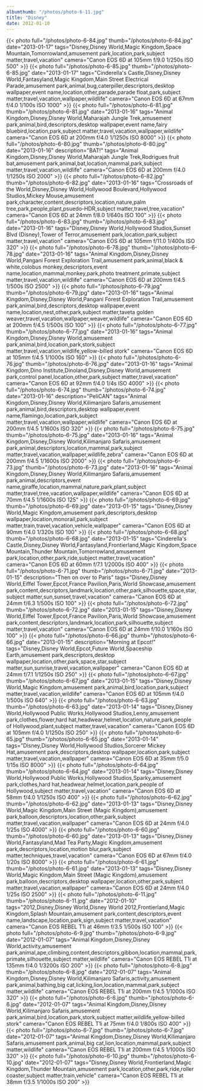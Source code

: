 ```yaml
---
albumthumb: "/photos/photo-6-11.jpg"
title: "Disney"
date: 2012-01-10
---
```

{{< photo full="/photos/photo-6-84.jpg" thumb="/photos/photo-6-84.jpg" date="2013-01-17" tags="Disney,Disney World,Magic Kingdom,Space Mountain,Tomorrowland,amusement park,location,park,subject matter,travel,vacation" camera="Canon EOS 6D at 105mm f/9.0 1/250s ISO 500" >}}
{{< photo full="/photos/photo-6-85.jpg" thumb="/photos/photo-6-85.jpg" date="2013-01-17" tags="Cinderella's Castle,Disney,Disney World,Fantasyland,Magic Kingdom,Main Street Electrical Parade,amusement park,animal,bug,caterpiller,descriptors,desktop wallpaper,event name,location,other,parade,parade float,park,subject matter,travel,vacation,wallpaper,wildlife" camera="Canon EOS 6D at 67mm f/4.0 1/100s ISO 1000" >}}
{{< photo full="/photos/photo-6-81.jpg" thumb="/photos/photo-6-81.jpg" date="2013-01-16" tags="Animal Kingdom,Disney,Disney World,Maharajah Jungle Trek,amusement park,animal,bird,descriptors,desktop wallpaper,event name,fairy bluebird,location,park,subject matter,travel,vacation,wallpaper,wildlife" camera="Canon EOS 6D at 200mm f/4.0 1/1250s ISO 8000" >}}
{{< photo full="/photos/photo-6-80.jpg" thumb="/photos/photo-6-80.jpg" date="2013-01-16" description="BAT!" tags="Animal Kingdom,Disney,Disney World,Maharajah Jungle Trek,Rodrigues fruit bat,amusement park,animal,bat,location,mammal,park,subject matter,travel,vacation,wildlife" camera="Canon EOS 6D at 200mm f/4.0 1/1250s ISO 2000" >}}
{{< photo full="/photos/photo-6-82.jpg" thumb="/photos/photo-6-82.jpg" date="2013-01-16" tags="Crossroads of the World,Disney,Disney World,Hollywood Boulevard,Hollywood Studios,Mickey Mouse,amusement park,character,content,descriptors,location,nature,palm tree,park,people,plant,psuedo-HDR,subject matter,travel,tree,vacation" camera="Canon EOS 6D at 24mm f/8.0 1/640s ISO 100" >}}
{{< photo full="/photos/photo-6-83.jpg" thumb="/photos/photo-6-83.jpg" date="2013-01-16" tags="Disney,Disney World,Hollywood Studios,Sunset Blvd (Disney),Tower of Terror,amusement park,location,park,subject matter,travel,vacation" camera="Canon EOS 6D at 105mm f/11.0 1/400s ISO 320" >}}
{{< photo full="/photos/photo-6-78.jpg" thumb="/photos/photo-6-78.jpg" date="2013-01-16" tags="Animal Kingdom,Disney,Disney World,Pangani Forest Exploration Trail,amusement park,animal,black & white,colobus monkey,descriptors,event name,location,mammal,monkey,park,photo treatment,primate,subject matter,travel,vacation,wildlife" camera="Canon EOS 6D at 200mm f/4.5 1/500s ISO 2500" >}}
{{< photo full="/photos/photo-6-79.jpg" thumb="/photos/photo-6-79.jpg" date="2013-01-16" tags="Animal Kingdom,Disney,Disney World,Pangani Forest Exploration Trail,amusement park,animal,bird,descriptors,desktop wallpaper,event name,location,nest,other,park,subject matter,taveta golden weaver,travel,vacation,wallpaper,weaver,wildlife" camera="Canon EOS 6D at 200mm f/4.5 1/500s ISO 100" >}}
{{< photo full="/photos/photo-6-77.jpg" thumb="/photos/photo-6-77.jpg" date="2013-01-16" tags="Animal Kingdom,Disney,Disney World,amusement park,animal,bird,location,park,stork,subject matter,travel,vacation,wildlife,yellow-billed stork" camera="Canon EOS 6D at 105mm f/4.5 1/1000s ISO 160" >}}
{{< photo full="/photos/photo-6-76.jpg" thumb="/photos/photo-6-76.jpg" date="2013-01-16" tags="Animal Kingdom,Dino Institute,Dinoland,Disney,Disney World,amusement park,control panel,location,other,park,subject matter,travel,vacation" camera="Canon EOS 6D at 92mm f/4.0 1/4s ISO 4000" >}}
{{< photo full="/photos/photo-6-74.jpg" thumb="/photos/photo-6-74.jpg" date="2013-01-16" description="PeliCAN" tags="Animal Kingdom,Disney,Disney World,Kilimanjaro Safaris,amusement park,animal,bird,descriptors,desktop wallpaper,event name,flamingo,location,park,subject matter,travel,vacation,wallpaper,wildlife" camera="Canon EOS 6D at 200mm f/4.5 1/1600s ISO 320" >}}
{{< photo full="/photos/photo-6-75.jpg" thumb="/photos/photo-6-75.jpg" date="2013-01-16" tags="Animal Kingdom,Disney,Disney World,Kilimanjaro Safaris,amusement park,animal,descriptors,location,mammal,park,subject matter,travel,vacation,wallpaper,wildlife,zebra" camera="Canon EOS 6D at 200mm f/4.5 1/1600s ISO 2000" >}}
{{< photo full="/photos/photo-6-73.jpg" thumb="/photos/photo-6-73.jpg" date="2013-01-16" tags="Animal Kingdom,Disney,Disney World,Kilimanjaro Safaris,amusement park,animal,descriptors,event name,giraffe,location,mammal,nature,park,plant,subject matter,travel,tree,vacation,wallpaper,wildlife" camera="Canon EOS 6D at 70mm f/4.5 1/1600s ISO 125" >}}
{{< photo full="/photos/photo-6-69.jpg" thumb="/photos/photo-6-69.jpg" date="2013-01-15" tags="Disney,Disney World,Magic Kingdom,amusement park,descriptors,desktop wallpaper,location,monorail,park,subject matter,train,travel,vacation,vehicle,wallpaper" camera="Canon EOS 6D at 90mm f/4.0 1/320s ISO 100" >}}
{{< photo full="/photos/photo-6-68.jpg" thumb="/photos/photo-6-68.jpg" date="2013-01-15" tags="Cinderella's Castle,Disney,Disney World,Fantasyland,Frontierland,Magic Kingdom,Space Mountain,Thunder Mountain,Tomorrowland,amusement park,location,other,park,ride,subject matter,travel,vacation" camera="Canon EOS 6D at 60mm f/7.1 1/2000s ISO 400" >}}
{{< photo full="/photos/photo-6-71.jpg" thumb="/photos/photo-6-71.jpg" date="2013-01-15" description="Then on over to Paris" tags="Disney,Disney World,Eiffel Tower,Epcot,France Pavilion,Paris,World Showcase,amusement park,content,descriptors,landmark,location,other,park,silhouette,space,star,subject matter,sun,sunset,travel,vacation" camera="Canon EOS 6D at 24mm f/6.3 1/500s ISO 100" >}}
{{< photo full="/photos/photo-6-72.jpg" thumb="/photos/photo-6-72.jpg" date="2013-01-15" tags="Disney,Disney World,Eiffel Tower,Epcot,France Pavilion,Paris,World Showcase,amusement park,content,descriptors,landmark,location,park,silhouette,subject matter,travel,vacation" camera="Canon EOS 6D at 24mm f/10.0 1/160s ISO 100" >}}
{{< photo full="/photos/photo-6-66.jpg" thumb="/photos/photo-6-66.jpg" date="2013-01-15" description="Morning at Epcot!" tags="Disney,Disney World,Epcot,Future World,Spaceship Earth,amusement park,descriptors,desktop wallpaper,location,other,park,space,star,subject matter,sun,sunrise,travel,vacation,wallpaper" camera="Canon EOS 6D at 24mm f/7.1 1/1250s ISO 250" >}}
{{< photo full="/photos/photo-6-67.jpg" thumb="/photos/photo-6-67.jpg" date="2013-01-15" tags="Disney,Disney World,Magic Kingdom,amusement park,animal,bird,location,park,subject matter,travel,vacation,wildlife" camera="Canon EOS 6D at 105mm f/4.0 1/500s ISO 640" >}}
{{< photo full="/photos/photo-6-63.jpg" thumb="/photos/photo-6-63.jpg" date="2013-01-14" tags="Disney,Disney World,Hollywood Public Works,Hollywood Studios,Lenny,amusement park,clothes,flower,hard hat,headwear,helmet,location,nature,park,people of Hollywood,plant,subject matter,travel,vacation" camera="Canon EOS 6D at 105mm f/4.0 1/1250s ISO 250" >}}
{{< photo full="/photos/photo-6-65.jpg" thumb="/photos/photo-6-65.jpg" date="2013-01-14" tags="Disney,Disney World,Hollywood Studios,Sorcerer Mickey Hat,amusement park,descriptors,desktop wallpaper,location,park,subject matter,travel,vacation,wallpaper" camera="Canon EOS 6D at 35mm f/5.0 1/15s ISO 8000" >}}
{{< photo full="/photos/photo-6-64.jpg" thumb="/photos/photo-6-64.jpg" date="2013-01-14" tags="Disney,Disney World,Hollywood Public Works,Hollywood Studios,Sparky,amusement park,clothes,hard hat,headwear,helmet,location,park,people of Hollywood,subject matter,travel,vacation" camera="Canon EOS 6D at 58mm f/4.0 1/1250s ISO 400" >}}
{{< photo full="/photos/photo-6-62.jpg" thumb="/photos/photo-6-62.jpg" date="2013-01-13" tags="Disney,Disney World,Magic Kingdom,Main Street (Magic Kingdom),amusement park,balloon,descriptors,location,other,park,subject matter,travel,vacation,wallpaper" camera="Canon EOS 6D at 24mm f/4.0 1/25s ISO 4000" >}}
{{< photo full="/photos/photo-6-60.jpg" thumb="/photos/photo-6-60.jpg" date="2013-01-13" tags="Disney,Disney World,Fantasyland,Mad Tea Party,Magic Kingdom,amusement park,descriptors,location,motion blur,park,subject matter,techniques,travel,vacation" camera="Canon EOS 6D at 67mm f/4.0 1/20s ISO 8000" >}}
{{< photo full="/photos/photo-6-61.jpg" thumb="/photos/photo-6-61.jpg" date="2013-01-13" tags="Disney,Disney World,Magic Kingdom,Main Street (Magic Kingdom),amusement park,balloon,descriptors,desktop wallpaper,location,other,park,subject matter,travel,vacation,wallpaper" camera="Canon EOS 6D at 24mm f/4.0 1/25s ISO 2500" >}}
{{< photo full="/photos/photo-6-11.jpg" thumb="/photos/photo-6-11.jpg" date="2012-01-10" tags="2012,Disney,Disney World,Disney World 2012,Frontierland,Magic Kingdom,Splash Mountain,amusement park,content,descriptors,event name,landscape,location,park,sign,subject matter,travel,vacation" camera="Canon EOS REBEL T1i at 46mm f/3.5 1/500s ISO 100" >}}
{{< photo full="/photos/photo-6-9.jpg" thumb="/photos/photo-6-9.jpg" date="2012-01-07" tags="Animal Kingdom,Disney,Disney World,activity,amusement park,animal,ape,climbing,content,descriptors,gibbon,location,mammal,park,primate,silhouette,subject matter,wildlife" camera="Canon EOS REBEL T1i at 135mm f/4.0 1/3200s ISO 200" >}}
{{< photo full="/photos/photo-6-8.jpg" thumb="/photos/photo-6-8.jpg" date="2012-01-07" tags="Animal Kingdom,Disney,Disney World,Kilimanjaro Safaris,activity,amusement park,animal,bathing,big cat,licking,lion,location,mammal,park,subject matter,wildlife" camera="Canon EOS REBEL T1i at 200mm f/4.5 1/1000s ISO 320" >}}
{{< photo full="/photos/photo-6-6.jpg" thumb="/photos/photo-6-6.jpg" date="2012-01-07" tags="Animal Kingdom,Disney,Disney World,Kilimanjaro Safaris,amusement park,animal,bird,location,park,stork,subject matter,wildlife,yellow-billed stork" camera="Canon EOS REBEL T1i at 75mm f/4.0 1/800s ISO 400" >}}
{{< photo full="/photos/photo-6-7.jpg" thumb="/photos/photo-6-7.jpg" date="2012-01-07" tags="Animal Kingdom,Disney,Disney World,Kilimanjaro Safaris,amusement park,animal,big cat,lion,location,mammal,park,subject matter,wildlife" camera="Canon EOS REBEL T1i at 200mm f/4.5 1/1000s ISO 320" >}}
{{< photo full="/photos/photo-6-10.jpg" thumb="/photos/photo-6-10.jpg" date="2012-01-07" tags="Disney,Disney World,Frontierland,Magic Kingdom,Thunder Mountain,amusement park,location,other,park,ride,roller coaster,subject matter,train,vehicle" camera="Canon EOS REBEL T1i at 38mm f/3.5 1/1000s ISO 200" >}}
